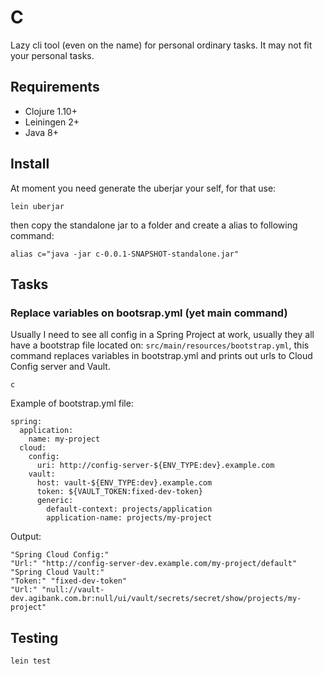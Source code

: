 # C
Lazy cli tool (even on the name) for personal ordinary tasks. It may not fit your personal tasks.

## Requirements
 * Clojure 1.10+
 * Leiningen 2+
 * Java 8+
 
## Install
At moment you need generate the uberjar your self, for that use:
```shell script
lein uberjar
```
then copy the standalone jar to a folder and create a alias to following command:

```shell script
alias c="java -jar c-0.0.1-SNAPSHOT-standalone.jar"
```

## Tasks

### Replace variables on bootsrap.yml (yet main command)
Usually I need to see all config in a Spring Project at work, usually they all have a bootstrap file located on:
`src/main/resources/bootstrap.yml`, this command
replaces variables in bootstrap.yml and prints out urls to Cloud Config server and Vault.

```shell script
c
```

Example of bootstrap.yml file:
```shell script
spring:
  application:
    name: my-project
  cloud:
    config:
      uri: http://config-server-${ENV_TYPE:dev}.example.com
    vault:
      host: vault-${ENV_TYPE:dev}.example.com
      token: ${VAULT_TOKEN:fixed-dev-token}
      generic:
        default-context: projects/application
        application-name: projects/my-project
```
Output:
```shell script
"Spring Cloud Config:"
"Url:" "http://config-server-dev.example.com/my-project/default"
"Spring Cloud Vault:"
"Token:" "fixed-dev-token"
"Url:" "null://vault-dev.agibank.com.br:null/ui/vault/secrets/secret/show/projects/my-project"
```

## Testing
```shell script
lein test
```
